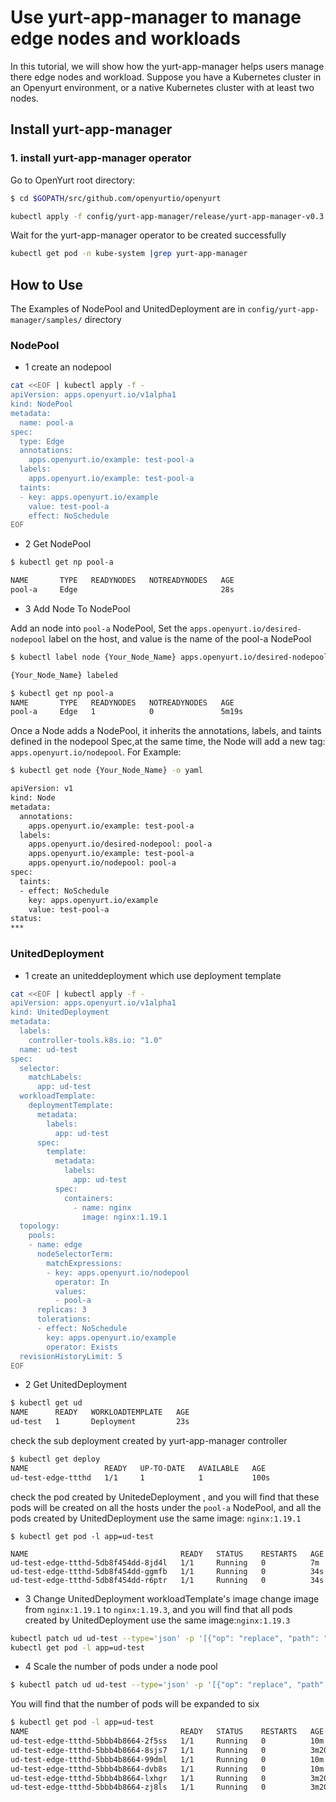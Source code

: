 
# Use yurt-app-manager to manage edge nodes and workloads

In this tutorial, we will show how the yurt-app-manager helps users manage
there edge nodes and workload.
Suppose you have a Kubernetes cluster in an Openyurt environment, or a native Kubernetes cluster with at least two nodes.

## Install yurt-app-manager

### 1. install yurt-app-manager operator

Go to OpenYurt root directory:
```bash
$ cd $GOPATH/src/github.com/openyurtio/openyurt
```

```bash
kubectl apply -f config/yurt-app-manager/release/yurt-app-manager-v0.3.0.yaml
```

Wait for the yurt-app-manager operator  to be created successfully
``` bash
kubectl get pod -n kube-system |grep yurt-app-manager
```

## How to Use

The Examples of NodePool and UnitedDeployment are in `config/yurt-app-manager/samples/` directory

### NodePool

- 1 create an nodepool
```bash
cat <<EOF | kubectl apply -f -
apiVersion: apps.openyurt.io/v1alpha1
kind: NodePool
metadata:
  name: pool-a
spec:
  type: Edge
  annotations:
    apps.openyurt.io/example: test-pool-a
  labels:
    apps.openyurt.io/example: test-pool-a
  taints:
  - key: apps.openyurt.io/example
    value: test-pool-a
    effect: NoSchedule
EOF
```

- 2 Get NodePool
```bash
$ kubectl get np pool-a

NAME       TYPE   READYNODES   NOTREADYNODES   AGE
pool-a     Edge                                28s
```

- 3 Add Node To NodePool

Add an node into `pool-a` NodePool, Set the `apps.openyurt.io/desired-nodepool` label on the host, and value is the name of the pool-a NodePool
```bash
$ kubectl label node {Your_Node_Name} apps.openyurt.io/desired-nodepool=pool-a

{Your_Node_Name} labeled
```

```bash
$ kubectl get np pool-a
NAME       TYPE   READYNODES   NOTREADYNODES   AGE
pool-a     Edge   1            0               5m19s
```

Once a Node adds a NodePool, it inherits the annotations, labels, and taints defined in the nodepool Spec,at the same time, the Node will add a new tag: `apps.openyurt.io/nodepool`. For Example:
```bash
$ kubectl get node {Your_Node_Name} -o yaml

apiVersion: v1
kind: Node
metadata:
  annotations:
    apps.openyurt.io/example: test-pool-a
  labels:
    apps.openyurt.io/desired-nodepool: pool-a
    apps.openyurt.io/example: test-pool-a
    apps.openyurt.io/nodepool: pool-a
spec:
  taints:
  - effect: NoSchedule
    key: apps.openyurt.io/example
    value: test-pool-a
status:
***
```

### UnitedDeployment

- 1 create an uniteddeployment which use deployment template

```bash
cat <<EOF | kubectl apply -f -
apiVersion: apps.openyurt.io/v1alpha1
kind: UnitedDeployment
metadata:
  labels:
    controller-tools.k8s.io: "1.0"
  name: ud-test
spec:
  selector:
    matchLabels:
      app: ud-test
  workloadTemplate:
    deploymentTemplate:
      metadata:
        labels:
          app: ud-test
      spec:
        template:
          metadata:
            labels:
              app: ud-test
          spec:
            containers:
              - name: nginx
                image: nginx:1.19.1
  topology:
    pools:
    - name: edge
      nodeSelectorTerm:
        matchExpressions:
        - key: apps.openyurt.io/nodepool
          operator: In
          values:
          - pool-a
      replicas: 3
      tolerations:
      - effect: NoSchedule
        key: apps.openyurt.io/example
        operator: Exists
  revisionHistoryLimit: 5
EOF
```

- 2 Get UnitedDeployment
```bash
$ kubectl get ud
NAME      READY   WORKLOADTEMPLATE   AGE
ud-test   1       Deployment         23s
```

check the sub deployment created by yurt-app-manager controller
```bash
$ kubectl get deploy
NAME                 READY   UP-TO-DATE   AVAILABLE   AGE
ud-test-edge-ttthd   1/1     1            1           100s
```

check the pod created by UnitedeDeployment , and you will find that these pods will be created on all the hosts under the `pool-a` NodePool,  and all the pods created by UnitedDeployment use the same image: `nginx:1.19.1`

```
$ kubectl get pod -l app=ud-test

NAME                                  READY   STATUS    RESTARTS   AGE
ud-test-edge-ttthd-5db8f454dd-8jd4l   1/1     Running   0          7m
ud-test-edge-ttthd-5db8f454dd-ggmfb   1/1     Running   0          34s
ud-test-edge-ttthd-5db8f454dd-r6ptr   1/1     Running   0          34s
```
- 3 Change UnitedDeployment workloadTemplate's image
change image from `nginx:1.19.1` to `nginx:1.19.3`, and you will find that all pods created by UnitedDeployment use the same image:`nginx:1.19.3`

```bash
kubectl patch ud ud-test --type='json' -p '[{"op": "replace", "path": "/spec/workloadTemplate/deploymentTemplate/spec/template/spec/containers/0/image", "value": "nginx:1.19.3"}]'
kubectl get pod -l app=ud-test
```

- 4 Scale the number of pods under a node pool
```bash
$ kubectl patch ud ud-test --type='json' -p '[{"op": "replace", "path": "/spec/topology/pools/0/replicas", "value": 6}]'
```
You will find that the number of pods will be expanded to six

```bash
$ kubectl get pod -l app=ud-test
NAME                                  READY   STATUS    RESTARTS   AGE
ud-test-edge-ttthd-5bbb4b8664-2f5ss   1/1     Running   0          10m
ud-test-edge-ttthd-5bbb4b8664-8sjs7   1/1     Running   0          3m20s
ud-test-edge-ttthd-5bbb4b8664-99dml   1/1     Running   0          10m
ud-test-edge-ttthd-5bbb4b8664-dvb8s   1/1     Running   0          10m
ud-test-edge-ttthd-5bbb4b8664-lxhgr   1/1     Running   0          3m20s
ud-test-edge-ttthd-5bbb4b8664-zj8ls   1/1     Running   0          3m20s
```

